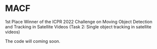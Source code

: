 # MACF
1st Place Winner of the ICPR 2022 Challenge on Moving Object Detection and Tracking in Satellite Videos (Task 2: Single object tracking in satellite videos)

The code will coming soon.
